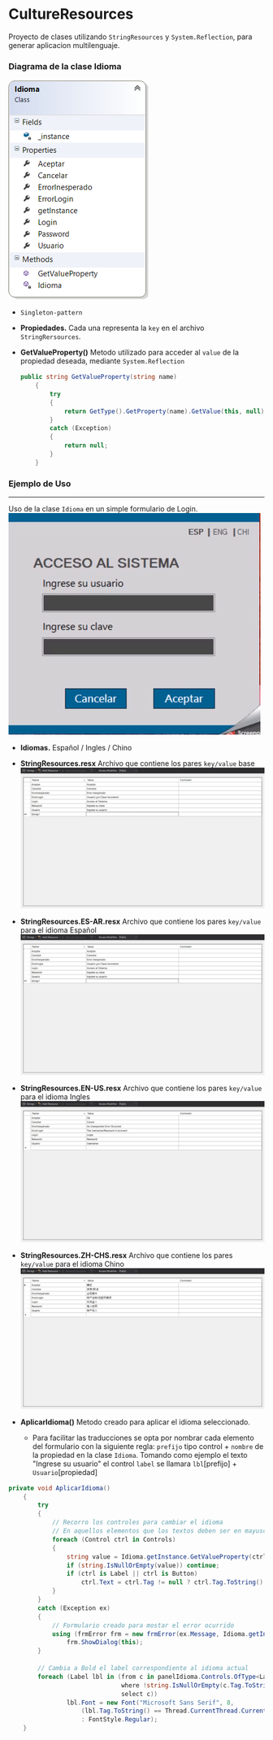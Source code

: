# CultureResources

  Proyecto de clases utilizando `StringResources` y `System.Reflection`, para generar aplicacion multilenguaje.
  
  ### Diagrama de la clase Idioma
  
  ![Class Diagram](class_diagram.png)
  
  - `Singleton-pattern`
  - __Propiedades.__ Cada una representa la `key` en el archivo `StringRersources`.
  
  - __GetValueProperty()__ Metodo utilizado para acceder al `value` de la propiedad deseada, mediante  `System.Reflection`
    ```c#
    public string GetValueProperty(string name)
        {
            try
            {
                return GetType().GetProperty(name).GetValue(this, null).ToString();
            }
            catch (Exception)
            {
                return null;
            }
        }
    ```


  ### Ejemplo de Uso
  ---
  Uso de la clase `Idioma` en un simple formulario de Login.
   ![Demo](demo.gif)
  
  - __Idiomas.__ Español / Ingles / Chino
  
  - __StringResources.resx__ Archivo que contiene los pares `key/value` base
  ![Resources Base](string_resources.png)
  
  - __StringResources.ES-AR.resx__ Archivo que contiene los pares `key/value` para el idioma Español
  ![ES-AR](string_resources.png)
  
  - __StringResources.EN-US.resx__ Archivo que contiene los pares `key/value` para el idioma Ingles
  ![EN-US](string_resources_EN-US.png)
  
  - __StringResources.ZH-CHS.resx__ Archivo que contiene los pares `key/value` para el idioma Chino
  ![ZH-CHS](string_resources_ZH-CHS.png)
  
  - __AplicarIdioma()__ Metodo creado para aplicar el idioma seleccionado.
    - Para facilitar las traducciones se opta por nombrar cada elemento del formulario con la siguiente regla:
        `prefijo` tipo control + `nombre` de la propiedad en la clase `Idioma`.
        Tomando como ejemplo el texto "Ingrese su usuario" el control `label` se llamara `lbl`[prefijo] + `Usuario`[propiedad]
  ```c#
  private void AplicarIdioma()
      {
          try
          {
              // Recorro los controles para cambiar el idioma
              // En aquellos elementos que los textos deben ser en mayusculas se establece la propiedad tag = upper
              foreach (Control ctrl in Controls)
              {
                  string value = Idioma.getInstance.GetValueProperty(ctrl.Name.Substring(3));
                  if (string.IsNullOrEmpty(value)) continue;
                  if (ctrl is Label || ctrl is Button)
                      ctrl.Text = ctrl.Tag != null ? ctrl.Tag.ToString() == "upper" ? value.ToUpper() : value : value;
              }
          }
          catch (Exception ex)
          {
              // Formulario creado para mostar el error ocurrido
              using (frmError frm = new frmError(ex.Message, Idioma.getInstance.ErrorInesperado))
                  frm.ShowDialog(this);
          }

          // Cambia a Bold el label correspondiente al idioma actual
          foreach (Label lbl in (from c in panelIdioma.Controls.OfType<Label>()
                                 where !string.IsNullOrEmpty(c.Tag.ToString())
                                 select c))
                  lbl.Font = new Font("Microsoft Sans Serif", 8,
                      (lbl.Tag.ToString() == Thread.CurrentThread.CurrentUICulture.Name.ToUpper()) ? FontStyle.Bold 
                      : FontStyle.Regular);
      }
  ```
